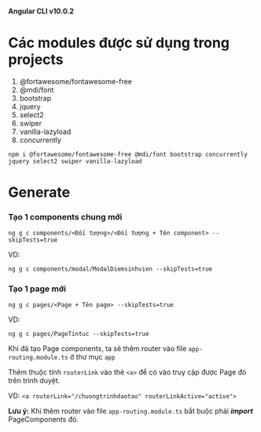 #### Angular CLI v10.0.2

# Các modules được sử dụng trong projects
1. @fortawesome/fontawesome-free
2. @mdi/font
3. bootstrap
4. jquery
5. select2
6. swiper
7. vanilla-lazyload
8. concurrently

```
npm i @fortawesome/fontawesome-free @mdi/font bootstrap concurrently jquery select2 swiper vanilla-lazyload
```

# Generate

### Tạo 1 components chung mới

```
ng g c components/<Đối tượng>/<Đối tượng + Tên component> --skipTests=true
```

VD:

```
ng g c components/modal/ModalDiemsinhvien --skipTests=true
```

### Tạo 1 page mới

```
ng g c pages/<Page + Tên page> --skipTests=true
```

VD:

```
ng g c pages/PageTintuc --skipTests=true
```

Khi đã tạo Page components, ta sẽ thêm router vào file `app-routing.module.ts` ở thư mục `app` 

Thêm thuộc tính `routerLink` vào thẻ `<a>` để có vào truy cập được Page đó trên trình duyệt.

VD: `<a routerLink="/chuongtrinhdaotao" routerLinkActive="active">`

**Lưu ý:** Khi thêm router vào file `app-routing.module.ts` bắt buộc phải ***import*** PageComponents đó.